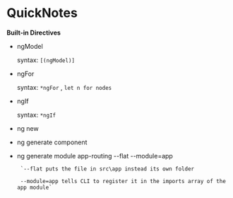 # QuickNotes

**Built-in Directives**

* ngModel 

  syntax: `[(ngModel)]`

* ngFor

  syntax: `*ngFor` , `let n for nodes`
  
* ngIf

  syntax: `*ngIf`
  
 * ng new <project-name>

 * ng generate component <componentname>
 
 * ng generate  module app-routing --flat --module=app
 
		`--flat puts the file in src\app instead its own folder
		
		--module=app tells CLI to register it in the imports array of the app module`
		